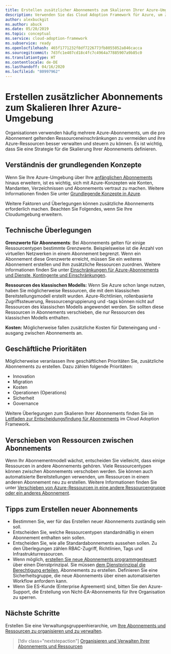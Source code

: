 ```yaml
---
title: Erstellen zusätzlicher Abonnements zum Skalieren Ihrer Azure-Umgebung
description: Verwenden Sie das Cloud Adoption Framework für Azure, um zu erfahren, wie Sie eine Strategie für die Skalierung Ihrer Umgebung mit mehreren Azure-Abonnements entwickeln.
author: alexbuckgit
ms.author: abuck
ms.date: 05/20/2019
ms.topic: conceptual
ms.service: cloud-adoption-framework
ms.subservice: ready
ms.openlocfilehash: 465f1771232f8df7226773fb8055052a846cacca
ms.sourcegitcommit: 7d3fc1e407cd18c4fc7c4964a77885907a9b85c0
ms.translationtype: HT
ms.contentlocale: de-DE
ms.lasthandoff: 04/16/2020
ms.locfileid: "80997962"
---
```

# <a name="create-additional-subscriptions-to-scale-your-azure-environment"></a>Erstellen zusätzlicher Abonnements zum Skalieren Ihrer Azure-Umgebung

Organisationen verwenden häufig mehrere Azure-Abonnements, um die pro Abonnement geltenden Ressourceneinschränkungen zu vermeiden und ihre Azure-Ressourcen besser verwalten und steuern zu können. Es ist wichtig, dass Sie eine Strategie für die Skalierung Ihrer Abonnements definieren.

## <a name="review-fundamental-concepts"></a>Verständnis der grundlegenden Konzepte

Wenn Sie Ihre Azure-Umgebung über Ihre [anfänglichen Abonnements](./initial-subscriptions.md) hinaus erweitern, ist es wichtig, sich mit Azure-Konzepten wie Konten, Mandanten, Verzeichnissen und Abonnements vertraut zu machen. Weitere Informationen finden Sie unter [Grundlegende Konzepte in Azure](../considerations/fundamental-concepts.md).

Weitere Faktoren und Überlegungen können zusätzliche Abonnements erforderlich machen. Beachten Sie Folgendes, wenn Sie Ihre Cloudumgebung erweitern.

## <a name="technical-considerations"></a>Technische Überlegungen

**Grenzwerte für Abonnements**: Bei Abonnements gelten für einige Ressourcentypen bestimmte Grenzwerte. Beispielsweise ist die Anzahl von virtuellen Netzwerken in einem Abonnement begrenzt. Wenn ein Abonnement diese Grenzwerte erreicht, müssen Sie ein weiteres Abonnement erstellen und ihm zusätzliche Ressourcen zuordnen. Weitere Informationen finden Sie unter [Einschränkungen für Azure-Abonnements und Dienste, Kontingente und Einschränkungen](https://docs.microsoft.com/azure/azure-resource-manager/management/azure-subscription-service-limits#general-limits).

**Ressourcen des klassischen Modells:** Wenn Sie Azure schon lange nutzen, haben Sie möglicherweise Ressourcen, die mit dem klassischen Bereitstellungsmodell erstellt wurden. Azure-Richtlinien, rollenbasierte Zugriffssteuerung, Ressourcengruppierung und -tags können nicht auf Ressourcen des klassischen Modells angewendet werden. Sie sollten diese Ressourcen in Abonnements verschieben, die nur Ressourcen des klassischen Modells enthalten.

**Kosten:** Möglicherweise fallen zusätzliche Kosten für Dateneingang und -ausgang zwischen Abonnements an.

## <a name="business-priorities"></a>Geschäftliche Prioritäten

Möglicherweise veranlassen Ihre geschäftlichen Prioritäten Sie, zusätzliche Abonnements zu erstellen. Dazu zählen folgende Prioritäten:

- Innovation
- Migration
- Kosten
- Operationen (Operations)
- Sicherheit
- Governance

Weitere Überlegungen zum Skalieren Ihrer Abonnements finden Sie im [Leitfaden zur Entscheidungsfindung für Abonnements](../../decision-guides/subscriptions/index.md) im Cloud Adoption Framework.

## <a name="moving-resources-between-subscriptions"></a>Verschieben von Ressourcen zwischen Abonnements

Wenn Ihr Abonnementmodell wächst, entscheiden Sie vielleicht, dass einige Ressourcen in andere Abonnements gehören. Viele Ressourcentypen können zwischen Abonnements verschoben werden. Sie können auch automatisierte Bereitstellungen verwenden, um Ressourcen in einem anderen Abonnement neu zu erstellen. Weitere Informationen finden Sie unter [Verschieben von Azure-Ressourcen in eine andere Ressourcengruppe oder ein anderes Abonnement](https://docs.microsoft.com/azure/azure-resource-manager/management/move-resource-group-and-subscription).

## <a name="tips-for-creating-new-subscriptions"></a>Tipps zum Erstellen neuer Abonnements

- Bestimmen Sie, wer für das Erstellen neuer Abonnements zuständig sein soll.
- Entscheiden Sie, welche Ressourcentypen standardmäßig in einem Abonnement enthalten sein sollen.
- Entscheiden Sie, wie alle Standardabonnements aussehen sollen. Zu den Überlegungen zählen RBAC-Zugriff, Richtlinien, Tags und Infrastrukturressourcen.
- Wenn möglich, [erstellen Sie neue Abonnements programmgesteuert](https://docs.microsoft.com/azure/azure-resource-manager/management/programmatically-create-subscription) über einen Dienstprinzipal. Sie müssen [dem Dienstprinzipal die Berechtigung erteilen](https://docs.microsoft.com/azure/azure-resource-manager/grant-access-to-create-subscription), Abonnements zu erstellen. Definieren Sie eine Sicherheitsgruppe, die neue Abonnements über einen automatisierten Workflow anfordern kann.
- Wenn Sie ES-Kunde (Enterprise Agreement) sind, bitten Sie den Azure-Support, die Erstellung von Nicht-EA-Abonnements für Ihre Organisation zu sperren.

## <a name="next-steps"></a>Nächste Schritte

Erstellen Sie eine Verwaltungsgruppenhierarchie, um [Ihre Abonnements und Ressourcen zu organisieren und zu verwalten](./organize-subscriptions.md).

> [!div class="nextstepaction"]
> [Organisieren und Verwalten Ihrer Abonnements und Ressourcen](./organize-subscriptions.md)
